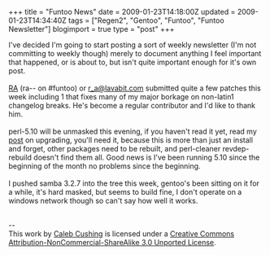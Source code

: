 +++
title = "Funtoo News"
date = 2009-01-23T14:18:00Z
updated = 2009-01-23T14:34:40Z
tags = ["Regen2", "Gentoo", "Funtoo", "Funtoo Newsletter"]
blogimport = true 
type = "post"
+++

I've decided I'm going to start posting a sort of weekly newsletter (I'm not committing to weekly though) merely to document anything I feel important that happened, or is about to, but isn't quite important enough for it's own post.<br /><br /><a href="http://ra.fnord.at/">RA</a> (ra-- on #funtoo) or <a href="mailto:r_a@lavabit.com">r_a@lavabit.com</a> submitted quite a few patches this week including 1 that fixes many of my major borkage on non-latin1 changelog breaks. He's become a regular contributor and I'd like to thank him.<br /><br />perl-5.10 will be unmasked this evening, if you haven't read it yet, read my <a href="http://xenoterracide.blogspot.com/2009/01/funtoo-gets-new-perl.html">post</a> on upgrading, you'll need it, because this is more than just an install and forget, other packages need to be rebuilt, and perl-cleaner revdep-rebuild doesn't find them all. Good news is I've been running 5.10 since the beginning of the month no problems since the beginning.<br /><br />I pushed samba 3.2.7 into the tree this week, gentoo's been sitting on it for a while, it's hard masked, but seems to build fine, I don't operate on a windows network though so can't say how well it works.<div class="blogger-post-footer"><br />--<br />
This <span xmlns:dc="http://purl.org/dc/elements/1.1/" href="http://purl.org/dc/dcmitype/Text" rel="dc:type">work</span> by <a xmlns:cc="http://creativecommons.org/ns#" href="http://www.xenoterracide.com" property="cc:attributionName" rel="cc:attributionURL">Caleb Cushing</a> is licensed under a <a rel="license" href="http://creativecommons.org/licenses/by-nc-sa/3.0/">Creative Commons Attribution-NonCommercial-ShareAlike 3.0 Unported License</a>.</div>

